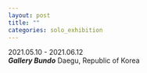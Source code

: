 ```yaml
---
layout: post
title: ""
categories: solo_exhibition
---
```


2021.05.10 - 2021.06.12<br>
***Gallery Bundo*** Daegu, Republic of Korea<br>

<img srcset="
https://dlytasy0vre7p.cloudfront.net/210510-210612_Gallery_Bundo/000_1120x1680.jpg 1120w,
https://dlytasy0vre7p.cloudfront.net/210510-210612_Gallery_Bundo/000_2240x3360.jpg 2240w,
https://dlytasy0vre7p.cloudfront.net/210510-210612_Gallery_Bundo/000_4480x6720.jpg 4480w
" alt="">

<img srcset="
https://dlytasy0vre7p.cloudfront.net/210510-210612_Gallery_Bundo/001_1680x1120.JPG 1680w,
https://dlytasy0vre7p.cloudfront.net/210510-210612_Gallery_Bundo/001_3360x2240.JPG 3360w,
https://dlytasy0vre7p.cloudfront.net/210510-210612_Gallery_Bundo/001_6720x4480.JPG 6720w
" alt="">

<img srcset="
https://dlytasy0vre7p.cloudfront.net/210510-210612_Gallery_Bundo/002_1680x1120.JPG 1680w,
https://dlytasy0vre7p.cloudfront.net/210510-210612_Gallery_Bundo/002_3360x2240.JPG 3360w,
https://dlytasy0vre7p.cloudfront.net/210510-210612_Gallery_Bundo/002_6720x4480.JPG 6720w
" alt="">

<img srcset="
https://dlytasy0vre7p.cloudfront.net/210510-210612_Gallery_Bundo/003_1680x997.JPG 1680w,
https://dlytasy0vre7p.cloudfront.net/210510-210612_Gallery_Bundo/003_3360x1994.JPG 3360w,
https://dlytasy0vre7p.cloudfront.net/210510-210612_Gallery_Bundo/003_6720x3988.JPG 6720w
" alt="">

<img srcset="
https://dlytasy0vre7p.cloudfront.net/210510-210612_Gallery_Bundo/004_1680x1120.JPG 1680w,
https://dlytasy0vre7p.cloudfront.net/210510-210612_Gallery_Bundo/004_3360x2240.JPG 3360w,
https://dlytasy0vre7p.cloudfront.net/210510-210612_Gallery_Bundo/004_6720x4480.JPG 6720w
" alt="">

<img srcset="
https://dlytasy0vre7p.cloudfront.net/210510-210612_Gallery_Bundo/005_1680x1120.JPG 1680w,
https://dlytasy0vre7p.cloudfront.net/210510-210612_Gallery_Bundo/005_3360x2240.JPG 3360w,
https://dlytasy0vre7p.cloudfront.net/210510-210612_Gallery_Bundo/005_6720x4480.JPG 6720w
" alt="">

<img srcset="
https://dlytasy0vre7p.cloudfront.net/210510-210612_Gallery_Bundo/006_1680x1120.JPG 1680w,
https://dlytasy0vre7p.cloudfront.net/210510-210612_Gallery_Bundo/006_3360x2240.JPG 3360w,
https://dlytasy0vre7p.cloudfront.net/210510-210612_Gallery_Bundo/006_6720x4480.JPG 6720w
" alt="">

<img srcset="
https://dlytasy0vre7p.cloudfront.net/210510-210612_Gallery_Bundo/007_1066x1333.JPG 1066w,
https://dlytasy0vre7p.cloudfront.net/210510-210612_Gallery_Bundo/007_2132x2665.JPG 2132w,
https://dlytasy0vre7p.cloudfront.net/210510-210612_Gallery_Bundo/007_4264x5330.JPG 4264w
" alt="">

<img srcset="
https://dlytasy0vre7p.cloudfront.net/210510-210612_Gallery_Bundo/008_1120x1680.JPG 1120w,
https://dlytasy0vre7p.cloudfront.net/210510-210612_Gallery_Bundo/008_2240x3360.JPG 2240w,
https://dlytasy0vre7p.cloudfront.net/210510-210612_Gallery_Bundo/008_4480x6720.JPG 4480w
" alt="">

<img srcset="
https://dlytasy0vre7p.cloudfront.net/210510-210612_Gallery_Bundo/009_1120x1400.JPG 1120w,
https://dlytasy0vre7p.cloudfront.net/210510-210612_Gallery_Bundo/009_2240x2800.JPG 2240w,
https://dlytasy0vre7p.cloudfront.net/210510-210612_Gallery_Bundo/009_4480x5600.JPG 4480w
" alt="">

<img srcset="
https://dlytasy0vre7p.cloudfront.net/210510-210612_Gallery_Bundo/010_1680x945.JPG 1680w,
https://dlytasy0vre7p.cloudfront.net/210510-210612_Gallery_Bundo/010_3360x1890.JPG 3360w,
https://dlytasy0vre7p.cloudfront.net/210510-210612_Gallery_Bundo/010_6720x3780.JPG 6720w
" alt="">

<img srcset="
https://dlytasy0vre7p.cloudfront.net/210510-210612_Gallery_Bundo/011_1680x1120.JPG 1680w,
https://dlytasy0vre7p.cloudfront.net/210510-210612_Gallery_Bundo/011_3360x2240.JPG 3360w,
https://dlytasy0vre7p.cloudfront.net/210510-210612_Gallery_Bundo/011_6720x4480.JPG 6720w
" alt="">

<img srcset="
https://dlytasy0vre7p.cloudfront.net/210510-210612_Gallery_Bundo/012_1680x1120.JPG 1680w,
https://dlytasy0vre7p.cloudfront.net/210510-210612_Gallery_Bundo/012_3360x2240.JPG 3360w,
https://dlytasy0vre7p.cloudfront.net/210510-210612_Gallery_Bundo/012_6720x4480.JPG 6720w
" alt="">

<img srcset="
https://dlytasy0vre7p.cloudfront.net/210510-210612_Gallery_Bundo/013_1680x1120.JPG 1680w,
https://dlytasy0vre7p.cloudfront.net/210510-210612_Gallery_Bundo/013_3360x2240.JPG 3360w,
https://dlytasy0vre7p.cloudfront.net/210510-210612_Gallery_Bundo/013_6720x4480.JPG 6720w
" alt="">

<img srcset="
https://dlytasy0vre7p.cloudfront.net/210510-210612_Gallery_Bundo/014_1680x1120.JPG 1680w,
https://dlytasy0vre7p.cloudfront.net/210510-210612_Gallery_Bundo/014_3360x2240.JPG 3360w,
https://dlytasy0vre7p.cloudfront.net/210510-210612_Gallery_Bundo/014_6720x4480.JPG 6720w
" alt="">

<img srcset="
https://dlytasy0vre7p.cloudfront.net/210510-210612_Gallery_Bundo/015_1120x1680.JPG 1120w,
https://dlytasy0vre7p.cloudfront.net/210510-210612_Gallery_Bundo/015_2240x3360.JPG 2240w,
https://dlytasy0vre7p.cloudfront.net/210510-210612_Gallery_Bundo/015_4480x6720.JPG 4480w
" alt="">

<img srcset="
https://dlytasy0vre7p.cloudfront.net/210510-210612_Gallery_Bundo/016_1120x1680.JPG 1120w,
https://dlytasy0vre7p.cloudfront.net/210510-210612_Gallery_Bundo/016_2240x3360.JPG 2240w,
https://dlytasy0vre7p.cloudfront.net/210510-210612_Gallery_Bundo/016_4480x6720.JPG 4480w
" alt="">

<img srcset="
https://dlytasy0vre7p.cloudfront.net/210510-210612_Gallery_Bundo/017_1120x1680.JPG 1120w,
https://dlytasy0vre7p.cloudfront.net/210510-210612_Gallery_Bundo/017_2240x3360.JPG 2240w,
https://dlytasy0vre7p.cloudfront.net/210510-210612_Gallery_Bundo/017_4480x6720.JPG 4480w
" alt="">

<img srcset="
https://dlytasy0vre7p.cloudfront.net/210510-210612_Gallery_Bundo/018_1120x1568.JPG 1120w,
https://dlytasy0vre7p.cloudfront.net/210510-210612_Gallery_Bundo/018_2240x3136.JPG 2240w,
https://dlytasy0vre7p.cloudfront.net/210510-210612_Gallery_Bundo/018_4480x6272.JPG 4480w
" alt="">